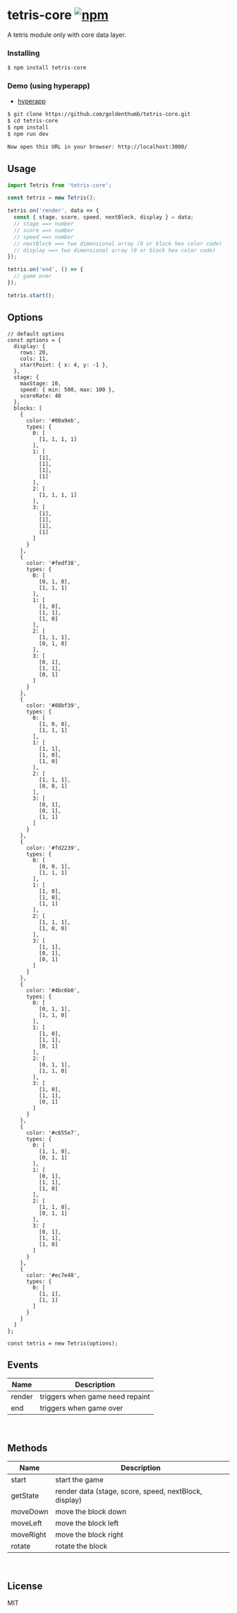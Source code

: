 # tetris-core [![npm](https://img.shields.io/npm/v/tetris-core.svg)](https://www.npmjs.com/package/tetris-core)
A tetris module only with core data layer.

### Installing
```bash
$ npm install tetris-core
```

### Demo (using hyperapp)
- [hyperapp](https://www.npmjs.com/package/hyperapp)
```bash
$ git clone https://github.com/goldenthumb/tetris-core.git
$ cd tetris-core
$ npm install
$ npm run dev

Now open this URL in your browser: http://localhost:3000/
```

## Usage
```js
import Tetris from 'tetris-core';

const tetris = new Tetris();

tetris.on('render', data => {
  const { stage, score, speed, nextBlock, display } = data;
  // stage ==> number
  // score ==> number
  // speed ==> number
  // nextBlock ==> two dimensional array (0 or block hex color code)
  // display ==> two dimensional array (0 or block hex color code)
});

tetris.on('end', () => {
  // game over
});

tetris.start();

```

## Options
```
// default options
const options = {
  display: {
    rows: 20, 
    cols: 11,
    startPoint: { x: 4, y: -1 },
  },
  stage: {
    maxStage: 10,
    speed: { min: 500, max: 100 },
    scoreRate: 40
  },
  blocks: [
    {
      color: '#00a9eb',
      types: {
        0: [
          [1, 1, 1, 1]
        ],
        1: [
          [1],
          [1],
          [1],
          [1]
        ],
        2: [
          [1, 1, 1, 1]
        ],
        3: [
          [1],
          [1],
          [1],
          [1]
        ]
      }
    },
    {
      color: '#fedf38',
      types: {
        0: [
          [0, 1, 0],
          [1, 1, 1]
        ],
        1: [
          [1, 0],
          [1, 1],
          [1, 0]
        ],
        2: [
          [1, 1, 1],
          [0, 1, 0]
        ],
        3: [
          [0, 1],
          [1, 1],
          [0, 1]
        ]
      }
    },
    {
      color: '#88bf39',
      types: {
        0: [
          [1, 0, 0],
          [1, 1, 1]
        ],
        1: [
          [1, 1],
          [1, 0],
          [1, 0]
        ],
        2: [
          [1, 1, 1],
          [0, 0, 1]
        ],
        3: [
          [0, 1],
          [0, 1],
          [1, 1]
        ]
      }
    },
    {
      color: '#fd2239',
      types: {
        0: [
          [0, 0, 1],
          [1, 1, 1]
        ],
        1: [
          [1, 0],
          [1, 0],
          [1, 1]
        ],
        2: [
          [1, 1, 1],
          [1, 0, 0]
        ],
        3: [
          [1, 1],
          [0, 1],
          [0, 1]
        ]
      }
    },
    {
      color: '#4bc6b0',
      types: {
        0: [
          [0, 1, 1],
          [1, 1, 0]
        ],
        1: [
          [1, 0],
          [1, 1],
          [0, 1]
        ],
        2: [
          [0, 1, 1],
          [1, 1, 0]
        ],
        3: [
          [1, 0],
          [1, 1],
          [0, 1]
        ]
      }
    },
    {
      color: '#c655e7',
      types: {
        0: [
          [1, 1, 0],
          [0, 1, 1]
        ],
        1: [
          [0, 1],
          [1, 1],
          [1, 0]
        ],
        2: [
          [1, 1, 0],
          [0, 1, 1]
        ],
        3: [
          [0, 1],
          [1, 1],
          [1, 0]
        ]
      }
    },
    {
      color: '#ec7e48',
      types: {
        0: [
          [1, 1],
          [1, 1]
        ]
      }
    }
  ]
};

const tetris = new Tetris(options);
```

## Events
|  Name  | Description                       |
|--------|-----------------------------------|
| render | triggers when game need repaint   |
| end    | triggers when game over           |
<br />

## Methods
|  Name     | Description                                           |
|-----------|-------------------------------------------------------|
| start     | start the game                                         |
| getState  | render data (stage, score, speed, nextBlock, display) |          |
| moveDown  | move the block down                                   |
| moveLeft  | move the block left                                   |
| moveRight | move the block right                                  |
| rotate    | rotate the block                                      |
<br />

## License
MIT

